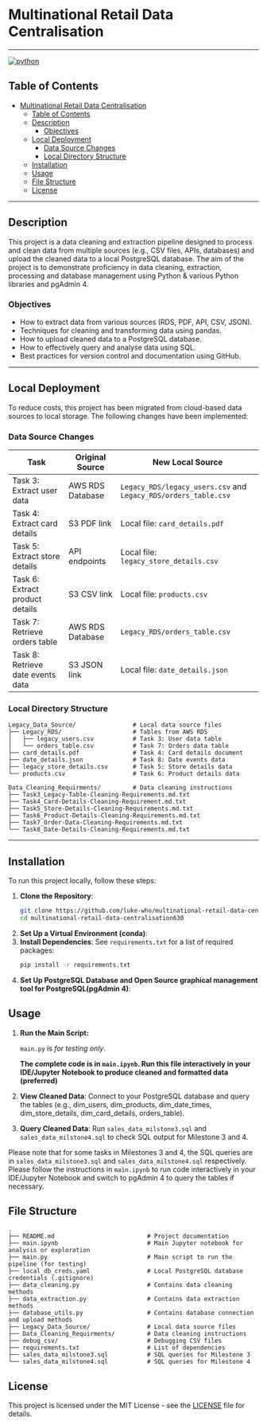 # Multinational Retail Data Centralisation

---
[![python](https://img.shields.io/badge/python-3.10.15-blue?style=plastic&logo=python)](https://www.python.org/downloads/release/python-31015/)
## Table of Contents
- [Multinational Retail Data Centralisation](#multinational-retail-data-centralisation)
  - [Table of Contents](#table-of-contents)
  - [Description](#description)
    - [Objectives](#objectives)
  - [Local Deployment](#local-deployment)
    - [Data Source Changes](#data-source-changes)
    - [Local Directory Structure](#local-directory-structure)
  - [Installation](#installation)
  - [Usage](#usage)
  - [File Structure](#file-structure)
  - [License](#license)

---

## Description
This project is a data cleaning and extraction pipeline designed to process and clean data from multiple sources (e.g., CSV files, APIs, databases) and upload the cleaned data to a local PostgreSQL database. The aim of the project is to demonstrate proficiency in data cleaning, extraction, processing and database management using Python & various Python libraries and pgAdmin 4.

### Objectives
- How to extract data from various sources (RDS, PDF, API, CSV, JSON).
- Techniques for cleaning and transforming data using pandas.
- How to upload cleaned data to a PostgreSQL database.
- How to effectively query and analyse data using SQL.
- Best practices for version control and documentation using GitHub.

---

## Local Deployment

To reduce costs, this project has been migrated from cloud-based data sources to local storage. The following changes have been implemented:

### Data Source Changes

| Task | Original Source | New Local Source |
|------|----------------|-----------------|
| Task 3: Extract user data | AWS RDS Database | `Legacy_RDS/legacy_users.csv` and `Legacy_RDS/orders_table.csv` |
| Task 4: Extract card details | S3 PDF link | Local file: `card_details.pdf` |
| Task 5: Extract store details | API endpoints | Local file: `legacy_store_details.csv` |
| Task 6: Extract product details | S3 CSV link | Local file: `products.csv` |
| Task 7: Retrieve orders table | AWS RDS Database | `Legacy_RDS/orders_table.csv` |
| Task 8: Retrieve date events data | S3 JSON link | Local file: `date_details.json` |

### Local Directory Structure

```
Legacy_Data_Source/                # Local data source files
├── Legacy_RDS/                    # Tables from AWS RDS
│   ├── legacy_users.csv           # Task 3: User data table
│   └── orders_table.csv           # Task 7: Orders data table
├── card_details.pdf               # Task 4: Card details document
├── date_details.json              # Task 8: Date events data
├── legacy_store_details.csv       # Task 5: Store details data
└── products.csv                   # Task 6: Product details data

Data_Cleaning_Requirments/         # Data cleaning instructions
├── Task3_Legacy-Table-Cleaning-Requirements.md.txt
├── Task4_Card-Details-Cleaning-Requirement.md.txt
├── Task5_Store-Details-Cleaning-Requirements.md.txt
├── Task6_Product-Details-Cleaning-Requirements.md.txt
├── Task7_Order-Data-Cleaning-Requirements.md.txt
└── Task8_Date-Details-Cleaning-Requirements.md.txt
```

---

## Installation
To run this project locally, follow these steps:

1. **Clone the Repository**:
   ```bash
   git clone https://github.com/luke-who/multinational-retail-data-centralisation630.git
   cd multinational-retail-data-centralisation630
   ```
2. **Set Up a Virtual Environment (conda)**:
3. **Install Dependencies**:
   See `requirements.txt` for a list of required packages:
   ```bash
   pip install -r requirements.txt
   ```
4. **Set Up PostgreSQL Database and Open Source graphical management tool for PostgreSQL(pgAdmin 4)**:

## Usage

1. **Run the Main Script:**
   <!-- ```
   python main.py
   ```
   or -->
   `main.py` is *for testing only*.

   **The complete code is in `main.ipynb`. Run this file interactively in your IDE/Jupyter Notebook to produce cleaned and formatted data (preferred)**

2. **View Cleaned Data**:
   Connect to your PostgreSQL database and query the tables (e.g., dim_users, dim_products, dim_date_times, dim_store_details, dim_card_details, orders_table).

3. **Query Cleaned Data**:
   Run `sales_data_milstone3.sql` and `sales_data_milstone4.sql` to check SQL output for Milestone 3 and 4.

Please note that for some tasks in Milestones 3 and 4, the SQL queries are in `sales_data_milstone3.sql` and `sales_data_milstone4.sql` respectively. Please follow the instructions in `main.ipynb` to run code interactively in your IDE/Jupyter Notebook and switch to pgAdmin 4 to query the tables if necessary.

## File Structure
```
.
├── README.md                          # Project documentation
├── main.ipynb                         # Main Jupyter notebook for analysis or exploration
├── main.py                            # Main script to run the pipeline (for testing)
├── local_db_creds.yaml                # Local PostgreSQL database credentials (.gitignore)
├── data_cleaning.py                   # Contains data cleaning methods
├── data_extraction.py                 # Contains data extraction methods
├── database_utils.py                  # Contains database connection and upload methods
├── Legacy_Data_Source/                # Local data source files
├── Data_Cleaning_Requirments/         # Data cleaning instructions
├── debug_csv/                         # Debugging CSV files
├── requirements.txt                   # List of dependencies
├── sales_data_milstone3.sql           # SQL queries for Milestone 3
└── sales_data_milstone4.sql           # SQL queries for Milestone 4
```

## License

This project is licensed under the MIT License - see the [LICENSE](LICENSE) file for details.
